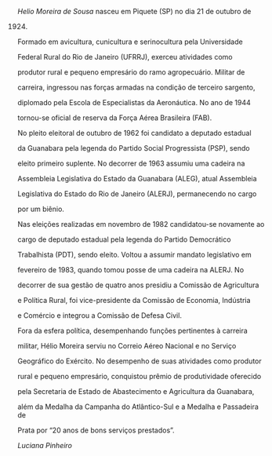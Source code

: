 

*Helio Moreira de Sousa* nasceu em Piquete (SP) no dia 21 de outubro de

1924.



Formado em avicultura, cunicultura e serinocultura pela Universidade

Federal Rural do Rio de Janeiro (UFRRJ), exerceu atividades como

produtor rural e pequeno empresário do ramo agropecuário. Militar de

carreira, ingressou nas forças armadas na condição de terceiro sargento,

diplomado pela Escola de Especialistas da Aeronáutica. No ano de 1944

tornou-se oficial de reserva da Força Aérea Brasileira (FAB).



No pleito eleitoral de outubro de 1962 foi candidato a deputado estadual

da Guanabara pela legenda do Partido Social Progressista (PSP), sendo

eleito primeiro suplente. No decorrer de 1963 assumiu uma cadeira na

Assembleia Legislativa do Estado da Guanabara (ALEG), atual Assembleia

Legislativa do Estado do Rio de Janeiro (ALERJ), permanecendo no cargo

por um biênio.



Nas eleições realizadas em novembro de 1982 candidatou-se novamente ao

cargo de deputado estadual pela legenda do Partido Democrático

Trabalhista (PDT), sendo eleito. Voltou a assumir mandato legislativo em

fevereiro de 1983, quando tomou posse de uma cadeira na ALERJ. No

decorrer de sua gestão de quatro anos presidiu a Comissão de Agricultura

e Política Rural, foi vice-presidente da Comissão de Economia, Indústria

e Comércio e integrou a Comissão de Defesa Civil.



Fora da esfera política, desempenhando funções pertinentes à carreira

militar, Hélio Moreira serviu no Correio Aéreo Nacional e no Serviço

Geográfico do Exército. No desempenho de suas atividades como produtor

rural e pequeno empresário, conquistou prêmio de produtividade oferecido

pela Secretaria de Estado de Abastecimento e Agricultura da Guanabara,

além da Medalha da Campanha do Atlântico-Sul e a Medalha e Passadeira de

Prata por “20 anos de bons serviços prestados”.



*Luciana Pinheiro*



